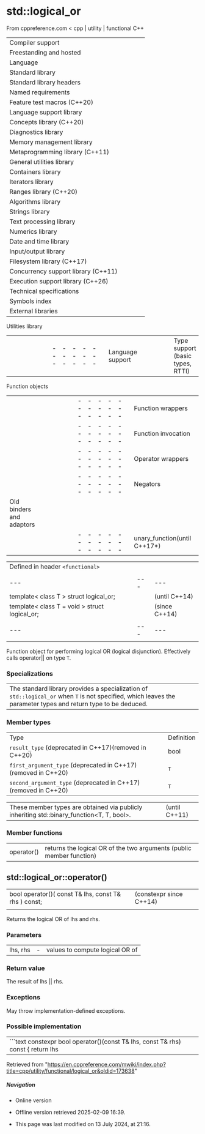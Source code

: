# std::logical_or

From cppreference.com
< cpp‎ | utility‎ | functional
C++

|  |  |  |  |  |
| --- | --- | --- | --- | --- |
| Compiler support | | | | |
| Freestanding and hosted | | | | |
| Language | | | | |
| Standard library | | | | |
| Standard library headers | | | | |
| Named requirements | | | | |
| Feature test macros (C++20) | | | | |
| Language support library | | | | |
| Concepts library (C++20) | | | | |
| Diagnostics library | | | | |
| Memory management library | | | | |
| Metaprogramming library (C++11) | | | | |
| General utilities library | | | | |
| Containers library | | | | |
| Iterators library | | | | |
| Ranges library (C++20) | | | | |
| Algorithms library | | | | |
| Strings library | | | | |
| Text processing library | | | | |
| Numerics library | | | | |
| Date and time library | | | | |
| Input/output library | | | | |
| Filesystem library (C++17) | | | | |
| Concurrency support library (C++11) | | | | |
| Execution support library (C++26) | | | | |
| Technical specifications | | | | |
| Symbols index | | | | |
| External libraries | | | | |

Utilities library

|  |  |  |  |  |  |  |  |  |  |  |  |  |  |  |  |  |  |  |  |  |  |  |  |  |  |  |  |  |  |  |  |  |  |  |  |  |  |  |  |  |  |  |  |  |  |  |  |  |  |  |  |  |  |  |  |  |  |  |  |  |  |  |  |  |  |  |  |  |  |  |  |  |  |  |  |  |  |  |  |  |  |  |  |  |  |  |  |  |  |  |  |  |  |  |  |  |  |  |  |  |  |  |  |  |  |  |  |  |  |  |  |  |  |  |  |  |  |  |  |  |  |  |  |  |  |  |  |  |  |  |  |  |  |  |  |  |  |  |  |  |  |  |  |  |  |  |  |  |  |  |  |  |  |  |  |  |  |  |  |  |  |  |  |  |  |  |  |  |  |  |  |  |  |  |  |  |  |  |  |  |  |  |  |  |  |  |  |  |  |  |  |  |  |  |  |  |  |  |  |  |  |  |  |  |  |  |  |  |  |  |  |  |  |  |  |  |  |  |  |  |  |  |  |  |  |  |  |  |  |  |  |  |  |  |  |  |  |  |  |  |  |  |  |  |  |  |  |  |  |  |  |  |  |  |  |  |  |  |  |  |  |  |  |  |  |  |  |  |  |  |  |  |  |  |  |  |  |  |  |  |  |  |  |  |  |  |  |  |  |  |  |  |  |  |  |  |  |  |  |  |  |  |  |  |  |  |  |  |  |  |  |  |  |  |  |  |  |  |  |  |  |  |  |  |  |  |  |  |  |  |  |  |  |  |
| --- | --- | --- | --- | --- | --- | --- | --- | --- | --- | --- | --- | --- | --- | --- | --- | --- | --- | --- | --- | --- | --- | --- | --- | --- | --- | --- | --- | --- | --- | --- | --- | --- | --- | --- | --- | --- | --- | --- | --- | --- | --- | --- | --- | --- | --- | --- | --- | --- | --- | --- | --- | --- | --- | --- | --- | --- | --- | --- | --- | --- | --- | --- | --- | --- | --- | --- | --- | --- | --- | --- | --- | --- | --- | --- | --- | --- | --- | --- | --- | --- | --- | --- | --- | --- | --- | --- | --- | --- | --- | --- | --- | --- | --- | --- | --- | --- | --- | --- | --- | --- | --- | --- | --- | --- | --- | --- | --- | --- | --- | --- | --- | --- | --- | --- | --- | --- | --- | --- | --- | --- | --- | --- | --- | --- | --- | --- | --- | --- | --- | --- | --- | --- | --- | --- | --- | --- | --- | --- | --- | --- | --- | --- | --- | --- | --- | --- | --- | --- | --- | --- | --- | --- | --- | --- | --- | --- | --- | --- | --- | --- | --- | --- | --- | --- | --- | --- | --- | --- | --- | --- | --- | --- | --- | --- | --- | --- | --- | --- | --- | --- | --- | --- | --- | --- | --- | --- | --- | --- | --- | --- | --- | --- | --- | --- | --- | --- | --- | --- | --- | --- | --- | --- | --- | --- | --- | --- | --- | --- | --- | --- | --- | --- | --- | --- | --- | --- | --- | --- | --- | --- | --- | --- | --- | --- | --- | --- | --- | --- | --- | --- | --- | --- | --- | --- | --- | --- | --- | --- | --- | --- | --- | --- | --- | --- | --- | --- | --- | --- | --- | --- | --- | --- | --- | --- | --- | --- | --- | --- | --- | --- | --- | --- | --- | --- | --- | --- | --- | --- | --- | --- | --- | --- | --- | --- | --- | --- | --- | --- | --- | --- | --- | --- | --- | --- | --- | --- | --- | --- | --- | --- | --- | --- | --- | --- | --- | --- | --- | --- | --- | --- | --- | --- | --- | --- | --- | --- | --- | --- | --- | --- | --- | --- | --- | --- | --- | --- | --- | --- | --- | --- | --- | --- | --- | --- | --- | --- | --- | --- | --- | --- | --- | --- | --- | --- |
| |  |  |  |  |  | | --- | --- | --- | --- | --- | | Language support | | | | | | Type support (basic types, RTTI) | | | | | | Library feature-test macros (C++20) | | | | | | Program utilities | | | | | | Coroutine support (C++20) | | | | | | Variadic functions | | | | | | is_constant_evaluated(C++20) | | | | | | is_within_lifetime(C++26) | | | | | | initializer_list(C++11) | | | | | | source_location(C++20) | | | | | | Three-way comparison | | | | | | three_way_comparablethree_way_comparable_with(C++20)(C++20) | | | | | | strong_ordering(C++20) | | | | | | weak_ordering(C++20) | | | | | | partial_ordering(C++20) | | | | | | common_comparison_category(C++20) | | | | | | compare_three_way_result(C++20) | | | | | | compare_three_way(C++20) | | | | | | strong_order(C++20) | | | | | | weak_order(C++20) | | | | | | partial_order(C++20) | | | | | | compare_strong_order_fallback(C++20) | | | | | | compare_weak_order_fallback(C++20) | | | | | | compare_partial_order_fallback(C++20) | | | | | | |  |  |  |  |  |  |  |  |  |  |  |  | | --- | --- | --- | --- | --- | --- | --- | --- | --- | --- | --- | --- | | |  |  |  |  |  | | --- | --- | --- | --- | --- | | is_eqis_ltis_lteq(C++20)(C++20)(C++20) | | | | | | |  |  |  |  |  | | --- | --- | --- | --- | --- | | is_neqis_gtis_gteq(C++20)(C++20)(C++20) | | | | | | | |  | | | | | | |  |  |  |  |  | | --- | --- | --- | --- | --- | | General utilities | | | | | | |  |  |  |  |  | | --- | --- | --- | --- | --- | | Function objects | | | | | | Bit manipulation (C++20) | | | | | | bitset | | | | | | hash(C++11) | | | | | | | Relational operators (deprecated in C++20) | | | | | | |  |  |  |  |  |  |  |  |  |  |  |  | | --- | --- | --- | --- | --- | --- | --- | --- | --- | --- | --- | --- | | |  |  |  |  |  | | --- | --- | --- | --- | --- | | rel_ops::operator!=rel_ops::operator> | | | | | | |  |  |  |  |  | | --- | --- | --- | --- | --- | | rel_ops::operator<=rel_ops::operator>= | | | | | | | Integer comparison functions | | | | | | |  |  |  |  |  | | --- | --- | --- | --- | --- | | cmp_equalcmp_lesscmp_less_than(C++20)(C++20)(C++20) | | | | | | |  |  |  |  |  | | --- | --- | --- | --- | --- | | cmp_not_equalcmp_greatercmp_greater_than(C++20)(C++20)(C++20) | | | | | | | in_range(C++20) | | | | | | Swap and type operations | | | | | | |  |  |  |  |  | | --- | --- | --- | --- | --- | | swap | | | | | | ranges::swap(C++20) | | | | | | exchange(C++14) | | | | | | declval(C++11) | | | | | | to_underlying(C++23) | | | | | | |  |  |  |  |  | | --- | --- | --- | --- | --- | | forward(C++11) | | | | | | forward_like(C++23) | | | | | | move(C++11) | | | | | | move_if_noexcept(C++11) | | | | | | as_const(C++17) | | | | | | | Common vocabulary types | | | | | | |  |  |  |  |  | | --- | --- | --- | --- | --- | | pair | | | | | | tuple(C++11) | | | | | | optional(C++17) | | | | | | any(C++17) | | | | | | variant(C++17) | | | | | | |  |  |  |  |  | | --- | --- | --- | --- | --- | | tuple_size(C++11) | | | | | | tuple_element(C++11) | | | | | | apply(C++17) | | | | | | make_from_tuple(C++17) | | | | | | expected(C++23) | | | | | | |  | | | | | |  | | | | | |  | | | | | | |

Function objects

|  |  |  |  |  |  |  |  |  |  |  |  |  |  |  |  |  |  |  |  |  |  |  |  |  |  |  |  |  |  |  |  |  |  |  |  |  |  |  |  |  |  |  |  |  |  |  |  |  |  |  |  |  |  |  |  |  |  |  |  |  |  |  |  |  |  |  |
| --- | --- | --- | --- | --- | --- | --- | --- | --- | --- | --- | --- | --- | --- | --- | --- | --- | --- | --- | --- | --- | --- | --- | --- | --- | --- | --- | --- | --- | --- | --- | --- | --- | --- | --- | --- | --- | --- | --- | --- | --- | --- | --- | --- | --- | --- | --- | --- | --- | --- | --- | --- | --- | --- | --- | --- | --- | --- | --- | --- | --- | --- | --- | --- | --- | --- | --- |
| |  |  |  |  |  | | --- | --- | --- | --- | --- | | Function wrappers | | | | | | function(C++11) | | | | | | move_only_function(C++23) | | | | | | copyable_function(C++26) | | | | | | function_ref(C++26) | | | | | | mem_fn(C++11) | | | | | | bad_function_call(C++11) | | | | | | |  |  |  |  |  | | --- | --- | --- | --- | --- | | Partial function application | | | | | | bind_frontbind_back(C++20)(C++23) | | | | | | bind(C++11) | | | | | | is_bind_expression(C++11) | | | | | | is_placeholder(C++11) | | | | | | _1, _2, _3, ...(C++11) | | | | | |
| |  |  |  |  |  | | --- | --- | --- | --- | --- | | Function invocation | | | | | | invokeinvoke_r(C++17)(C++23) | | | | | | Identity function object | | | | | | identity(C++20) | | | | | | |  |  |  |  |  | | --- | --- | --- | --- | --- | | Reference wrappers | | | | | | reference_wrapper(C++11) | | | | | | refcref(C++11)(C++11) | | | | | | unwrap_referenceunwrap_ref_decay(C++20)(C++20) | | | | | |
| |  |  |  |  |  | | --- | --- | --- | --- | --- | | Operator wrappers | | | | | | |  |  |  |  |  | | --- | --- | --- | --- | --- | | plus | | | | | | minus | | | | | | negate | | | | | | multiplies | | | | | | divides | | | | | | modulus | | | | | | bit_and | | | | | | bit_or | | | | | | bit_not(C++14) | | | | | | bit_xor | | | | | | |  |  |  |  |  | | --- | --- | --- | --- | --- | | equal_to | | | | | | not_equal_to | | | | | | greater | | | | | | less | | | | | | greater_equal | | | | | | less_equal | | | | | | logical_and | | | | | | ****logical_or**** | | | | | | logical_not | | | | | |  | | | | | | | |  |  |  |  |  | | --- | --- | --- | --- | --- | | Transparent operator wrappers | | | | | | |  |  |  |  |  | | --- | --- | --- | --- | --- | | plus<>(C++14) | | | | | | minus<>(C++14) | | | | | | negate<>(C++14) | | | | | | multiplies<>(C++14) | | | | | | divides<>(C++14) | | | | | | modulus<>(C++14) | | | | | | bit_and<>(C++14) | | | | | | bit_or<>(C++14) | | | | | | bit_not<>(C++14) | | | | | | bit_xor<>(C++14) | | | | | | |  |  |  |  |  | | --- | --- | --- | --- | --- | | equal_to<>(C++14) | | | | | | not_equal_to<>(C++14) | | | | | | greater<>(C++14) | | | | | | less<>(C++14) | | | | | | greater_equal<>(C++14) | | | | | | less_equal<>(C++14) | | | | | | logical_and<>(C++14) | | | | | | logical_or<>(C++14) | | | | | | logical_not<>(C++14) | | | | | |  | | | | | | |
| |  |  |  |  |  | | --- | --- | --- | --- | --- | | Negators | | | | | | not_fn(C++17) | | | | | | Searchers | | | | | | default_searcher(C++17) | | | | | | boyer_moore_searcher(C++17) | | | | | | boyer_moore_horspool_searcher(C++17) | | | | | | |  |  |  |  |  | | --- | --- | --- | --- | --- | | Constrained comparators | | | | | | ranges::equal_to(C++20) | | | | | | ranges::not_equal_to(C++20) | | | | | | ranges::greater(C++20) | | | | | | ranges::less(C++20) | | | | | | ranges::greater_equal(C++20) | | | | | | ranges::less_equal(C++20) | | | | | | compare_three_way(C++20) | | | | | |
| Old binders and adaptors | | | | |
| |  |  |  |  |  | | --- | --- | --- | --- | --- | | unary_function(until C++17\*) | | | | | | binary_function(until C++17\*) | | | | | | ptr_fun(until C++17\*) | | | | | | pointer_to_unary_function(until C++17\*) | | | | | | pointer_to_binary_function(until C++17\*) | | | | | | mem_fun(until C++17\*) | | | | | | mem_fun_tmem_fun1_tconst_mem_fun_tconst_mem_fun1_t(until C++17\*)(until C++17\*)(until C++17\*)(until C++17\*) | | | | | | not1(until C++20\*) | | | | | | not2(until C++20\*) | | | | | | |  |  |  |  |  | | --- | --- | --- | --- | --- | | binder1stbinder2nd(until C++17\*)(until C++17\*) | | | | | | bind1stbind2nd(until C++17\*)(until C++17\*) | | | | | |  | | | | | | mem_fun_ref(until C++17\*) | | | | | | mem_fun_ref_tmem_fun1_ref_tconst_mem_fun_ref_tconst_mem_fun1_ref_t(until C++17\*)(until C++17\*)(until C++17\*)(until C++17\*) | | | | | | unary_negate(until C++20\*) | | | | | | binary_negate(until C++20\*) | | | | | |

|  |  |  |
| --- | --- | --- |
| Defined in header `<functional>` |  |  |
|  |  |  |
| --- | --- | --- |
| template< class T >  struct logical_or; |  | (until C++14) |
| template< class T = void >  struct logical_or; |  | (since C++14) |
|  |  |  |
| --- | --- | --- |
|  |  |  |

Function object for performing logical OR (logical disjunction). Effectively calls operator|| on type `T`.

### Specializations

|  |  |  |  |
| --- | --- | --- | --- |
| The standard library provides a specialization of `std::logical_or` when `T` is not specified, which leaves the parameter types and return type to be deduced.   |  |  | | --- | --- | | logical_or<void>(C++14) | function object implementing x || y deducing parameter and return types   (class template specialization) | | (since C++14) |

### Member types

|  |  |
| --- | --- |
| Type | Definition |
| `result_type` (deprecated in C++17)(removed in C++20) | bool |
| `first_argument_type` (deprecated in C++17)(removed in C++20) | `T` |
| `second_argument_type` (deprecated in C++17)(removed in C++20) | `T` |

|  |  |
| --- | --- |
| These member types are obtained via publicly inheriting std::binary_function<T, T, bool>. | (until C++11) |

### Member functions

|  |  |
| --- | --- |
| operator() | returns the logical OR of the two arguments   (public member function) |

## std::logical_or::operator()

|  |  |  |
| --- | --- | --- |
| bool operator()( const T& lhs, const T& rhs ) const; |  | (constexpr since C++14) |
|  |  |  |

Returns the logical OR of lhs and rhs.

### Parameters

|  |  |  |
| --- | --- | --- |
| lhs, rhs | - | values to compute logical OR of |

### Return value

The result of lhs || rhs.

### Exceptions

May throw implementation-defined exceptions.

### Possible implementation

|  |
| --- |
| ```text constexpr bool operator()(const T& lhs, const T& rhs) const  {     return lhs || rhs; } ``` |

Retrieved from "<https://en.cppreference.com/mwiki/index.php?title=cpp/utility/functional/logical_or&oldid=173638>"

##### Navigation

- Online version
- Offline version retrieved 2025-02-09 16:39.

- This page was last modified on 13 July 2024, at 21:16.